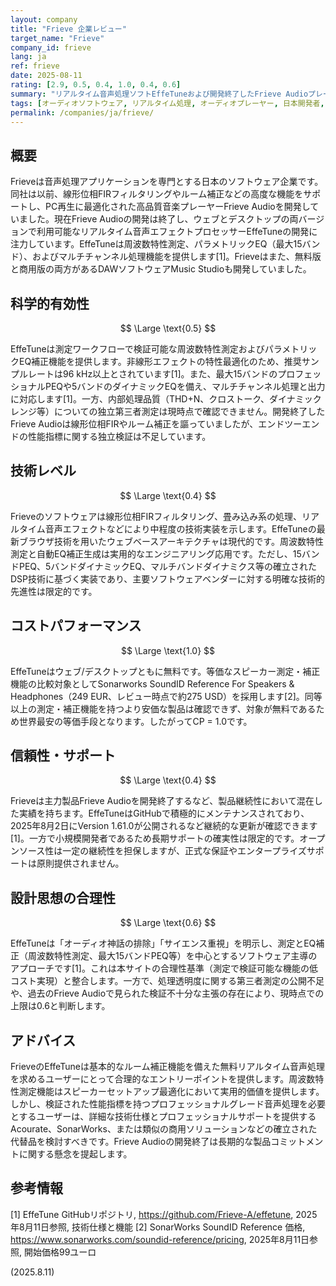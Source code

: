 ```yaml
---
layout: company
title: "Frieve 企業レビュー"
target_name: "Frieve"
company_id: frieve
lang: ja
ref: frieve
date: 2025-08-11
rating: [2.9, 0.5, 0.4, 1.0, 0.4, 0.6]
summary: "リアルタイム音声処理ソフトEffeTuneおよび開発終了したFrieve Audioプレーヤーなどの音声処理アプリケーションを開発する日本のソフトウェア企業"
tags: [オーディオソフトウェア, リアルタイム処理, オーディオプレーヤー, 日本開発者, オープンソース]
permalink: /companies/ja/frieve/
---
```


## 概要

Frieveは音声処理アプリケーションを専門とする日本のソフトウェア企業です。同社は以前、線形位相FIRフィルタリングやルーム補正などの高度な機能をサポートし、PC再生に最適化された高品質音楽プレーヤーFrieve Audioを開発していました。現在Frieve Audioの開発は終了し、ウェブとデスクトップの両バージョンで利用可能なリアルタイム音声エフェクトプロセッサーEffeTuneの開発に注力しています。EffeTuneは周波数特性測定、パラメトリックEQ（最大15バンド）、およびマルチチャンネル処理機能を提供します[1]。Frieveはまた、無料版と商用版の両方があるDAWソフトウェアMusic Studioも開発していました。

## 科学的有効性

$$ \Large \text{0.5} $$

EffeTuneは測定ワークフローで検証可能な周波数特性測定およびパラメトリックEQ補正機能を提供します。非線形エフェクトの特性最適化のため、推奨サンプルレートは96 kHz以上とされています[1]。また、最大15バンドのプロフェッショナルPEQや5バンドのダイナミックEQを備え、マルチチャンネル処理と出力に対応します[1]。一方、内部処理品質（THD+N、クロストーク、ダイナミックレンジ等）についての独立第三者測定は現時点で確認できません。開発終了したFrieve Audioは線形位相FIRやルーム補正を謳っていましたが、エンドツーエンドの性能指標に関する独立検証は不足しています。

## 技術レベル

$$ \Large \text{0.4} $$

Frieveのソフトウェアは線形位相FIRフィルタリング、畳み込み系の処理、リアルタイム音声エフェクトなどにより中程度の技術実装を示します。EffeTuneの最新ブラウザ技術を用いたウェブベースアーキテクチャは現代的です。周波数特性測定と自動EQ補正生成は実用的なエンジニアリング応用です。ただし、15バンドPEQ、5バンドダイナミックEQ、マルチバンドダイナミクス等の確立されたDSP技術に基づく実装であり、主要ソフトウェアベンダーに対する明確な技術的先進性は限定的です。

## コストパフォーマンス

$$ \Large \text{1.0} $$

EffeTuneはウェブ/デスクトップともに無料です。等価なスピーカー測定・補正機能の比較対象としてSonarworks SoundID Reference For Speakers & Headphones（249 EUR、レビュー時点で約275 USD）を採用します[2]。同等以上の測定・補正機能を持つより安価な製品は確認できず、対象が無料であるため世界最安の等価手段となります。したがってCP = 1.0です。

## 信頼性・サポート

$$ \Large \text{0.4} $$

Frieveは主力製品Frieve Audioを開発終了するなど、製品継続性において混在した実績を持ちます。EffeTuneはGitHubで積極的にメンテナンスされており、2025年8月2日にVersion 1.61.0が公開されるなど継続的な更新が確認できます[1]。一方で小規模開発者であるため長期サポートの確実性は限定的です。オープンソース性は一定の継続性を担保しますが、正式な保証やエンタープライズサポートは原則提供されません。

## 設計思想の合理性

$$ \Large \text{0.6} $$

EffeTuneは「オーディオ神話の排除」「サイエンス重視」を明示し、測定とEQ補正（周波数特性測定、最大15バンドPEQ等）を中心とするソフトウェア主導のアプローチです[1]。これは本サイトの合理性基準（測定で検証可能な機能の低コスト実現）と整合します。一方で、処理透明度に関する第三者測定の公開不足や、過去のFrieve Audioで見られた検証不十分な主張の存在により、現時点での上限は0.6と判断します。

## アドバイス

FrieveのEffeTuneは基本的なルーム補正機能を備えた無料リアルタイム音声処理を求めるユーザーにとって合理的なエントリーポイントを提供します。周波数特性測定機能はスピーカーセットアップ最適化において実用的価値を提供します。しかし、検証された性能指標を持つプロフェッショナルグレード音声処理を必要とするユーザーは、詳細な技術仕様とプロフェッショナルサポートを提供するAcourate、SonarWorks、または類似の商用ソリューションなどの確立された代替品を検討すべきです。Frieve Audioの開発終了は長期的な製品コミットメントに関する懸念を提起します。

## 参考情報

[1] EffeTune GitHubリポジトリ, https://github.com/Frieve-A/effetune, 2025年8月11日参照, 技術仕様と機能
[2] SonarWorks SoundID Reference 価格, https://www.sonarworks.com/soundid-reference/pricing, 2025年8月11日参照, 開始価格99ユーロ

(2025.8.11)
